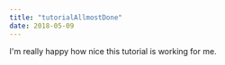 ```yaml
---
title: "tutorialAllmostDone"
date: 2018-05-09
---
```


I'm really happy how nice this tutorial is working for me.
